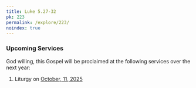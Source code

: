 ```yaml
---
title: Luke 5.27-32
pk: 223
permalink: /explore/223/
noindex: true
---
```


### Upcoming Services

God willing, this Gospel will be proclaimed at the following services over the next year:


1. Liturgy on [October, 11, 2025](https://orthocal.info/readings/gregorian/2025/10/11/)
